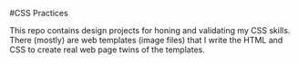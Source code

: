 #CSS Practices

This repo contains design projects for honing and validating my CSS skills. There  (mostly) are web templates (image files) that I write the HTML and CSS to create real web page twins of the templates.
